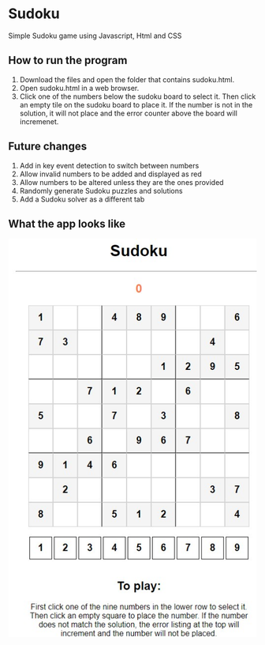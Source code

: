 # Sudoku
Simple Sudoku game using Javascript, Html and CSS

## How to run the program
1. Download the files and open the folder that contains sudoku.html.
2. Open sudoku.html in a web browser.
3. Click one of the numbers below the sudoku board to select it. Then click an empty tile on the sudoku board to place it. If the number is not in the solution, it will not place and the error counter above the board will incremenet.

## Future changes
1. Add in key event detection to switch between numbers
2. Allow invalid numbers to be added and displayed as red
3. Allow numbers to be altered unless they are the ones provided
4. Randomly generate Sudoku puzzles and solutions
5. Add a Sudoku solver as a different tab

## What the app looks like
![alt text](https://github.com/WoodsAvalon/Sudoku-Javascript/blob/main/sudoku.jpg)
